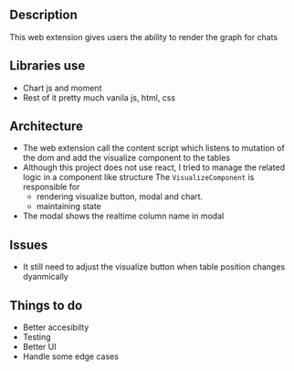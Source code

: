 ## Description
This web extension gives users the ability to render the graph for chats

## Libraries use
- Chart js and moment
- Rest of it pretty much vanila js, html, css

## Architecture
- The web extension call the content script which listens to mutation of the dom and add the visualize component to the tables
- Although this project does not use react, I tried to manage the related logic in a component like structure
The `VisualizeComponent` is responsible for
  - rendering visualize button, modal and chart.
  - maintaining state
- The modal shows the realtime column name in modal

## Issues
- It still need to adjust the visualize button when table position changes dyanmically

## Things to do
- Better accesibilty
- Testing
- Better UI
- Handle some edge cases

